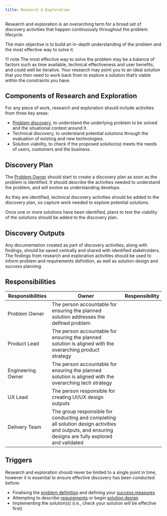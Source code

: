 ```yaml
---
title: Research & Exploration
---
```


Research and exploration is an overarching term for a broad set of discovery activities that happen continuously throughout the problem lifecycle.

The main objective is to build an in-depth understanding of the problem and the most effective way to solve it.

!!! note
     The most effective way to solve the problem may be a balance of factors such as time available, technical effectiveness and user benefits, and could well be iterative. Your research may point you to an ideal solution that you then need to work back from to explore a solution that’s viable within the constraints you have. 

## Components of Research and Exploration

For any piece of work, research and exploration should include activities from three key areas: 

-	[Problem discovery](../../Theory/Problem-Discovery.md), to understand the underlying problem to be solved and the situational context around it. 
-	Technical discovery, to understand potential solutions through the evaluation of existing and new technologies.
-	Solution viability, to check if the proposed solution(s) meets the needs of users, customers and the business.

## Discovery Plan

The [Problem Owner](../Problem-Ownership.md#problem-owner) should start to create a discovery plan as soon as the problem is identified. It should describe the activities needed to understand the problem, and will evolve as understanding develops. 

As they are identified, technical discovery activities should be added to the discovery plan, so capture work needed to explore potential solutions. 

Once one or more solutions have been identified, plans to test the viability of the solutions should be added to the discovery plan. 

## Discovery Outputs

Any documentation created as part of discovery activities, along with findings, should be saved centrally and shared with identified stakeholders. The findings from research and exploration activities should be used to inform  problem and requirements definition, as well as solution design and success planning.


## Responsibilities

| Responsibilities      | Owner        | Responsibility      |
|---|---|---|
| Problem Owner         | The person accountable for ensuring the planned solution addresses the defined problem |
| Product Lead          | The person accountable for ensuring the planned solution is aligned with the overarching product strategy |
| Engineering Owner     | The person accountable for ensuring the planned solution is aligned with the overarching tech strategy |
| UX Lead               | The person responsible for creating UI/UX design outputs |
| Delivery Team         | The group responsible for conducting and completing all solution design activities and outputs, and ensuring designs are fully explored and validated |


## Triggers

Research and exploration should never be limited to a single point in time, however it is essential to ensure effective discovery has been conducted before:

-   Finalising the [problem definition](Problem-Definition.md) and defining your [success measures](Measuring-Success.md)
-   Attempting to describe [requirements](Requirements-Definition.md) or begin [solution design](Solution-Design.md)
-   Implementing the solution(s) (i.e., check your solution will be effective first)
